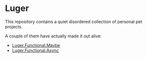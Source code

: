 # Luger

This repository contains a quiet disordered collection of personal pet projects.

A couple of them have actually made it out alive:

- [Luger.Functional.Maybe](Functional/Maybe/README.md)  
- [Luger.Functional.Async](Functional/Async/README.md)
